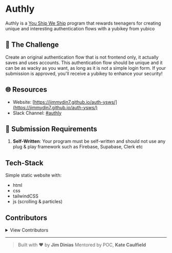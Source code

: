 # Authly

Authly is a [You Ship We Ship](https://ysws.hackclub.com) program that rewards teenagers for creating unique and interesting authentication flows with a yubikey from yubico 

## 🎯 The Challenge

Create an original authentication flow that is not frontend only, it actually saves and uses accounts. 
This authentication flow should be unique and it can be as wacky as you want, as long as it is not a simple login form. 
If your submission is approved, you'll receive a yubikey to enhance your security!

## 🌐 Resources

- Website: [https://jimmydin7.github.io/auth-ysws/](https://jimmydin7.github.io/auth-ysws/)
- Slack Channel: [#authly](https://hackclub.slack.com/archives/C0963JU3CSD)

## 📝 Submission Requirements

1. **Self-Written**: Your program must be self-written and should not use any plug & play framework such as Firebase, Supabase, Clerk etc


## Tech-Stack
Simple static website with:
- html
- css
- tailwindCSS
- js (scrolling & particles)

## Contributors
<details>
  <summary>View Contributors</summary>
  <ul>
    <li><a href="https://github.com/jimmydin7">jimmydin7</a> (main page + tutorials JSON)</li>
    <li><a href="https://github.com/Spacexplorer11">Spacexplorer11</a> (tutorials loading in Svelte)</li>
    <li><a href="https://github.com/twonfi">twonfi</a> (small typo)</li>
  </ul>
</details>


---

> Built with ❤️ by **Jim Dinias**
> Mentored by POC, **Kate Caulfield**
